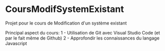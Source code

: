 # CoursModifSystemExistant
Projet pour le cours de Modification d'un système existant

Principal aspect du cours:
1 - Utilisation de Git avec Visual Studio Code (et par le fait même de Github)
2 - Approfondir les connaissances du langage Javascript
